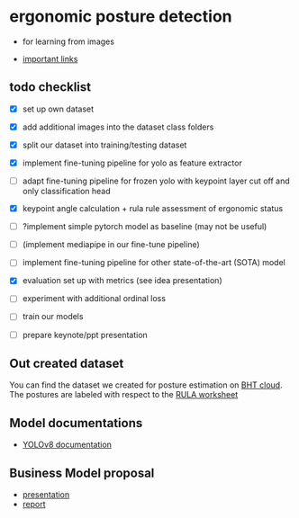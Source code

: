 # ergonomic posture detection

- for learning from images

- [important links](learning_from_images/todo.md)

## todo checklist

- [x] set up own dataset

- [x] add additional images into the dataset class folders

- [x] split our dataset into training/testing dataset

- [x] implement fine-tuning pipeline for yolo as feature extractor

- [ ] adapt fine-tuning pipeline for frozen yolo with keypoint layer cut off and only classification head

- [x] keypoint angle calculation + rula rule assessment of ergonomic status

- [ ] ?implement simple pytorch model as baseline (may not be useful)

- [ ] (implement mediapipe in our fine-tune pipeline)

- [ ] implement fine-tuning pipeline for other state-of-the-art (SOTA) model

- [x] evaluation set up with metrics (see idea presentation)

- [ ] experiment with additional ordinal loss

- [ ] train our models

- [ ] prepare keynote/ppt presentation

## Out created dataset

You can find the dataset we created for posture estimation on [BHT cloud](https://cloud.bht-berlin.de/index.php/s/3HTdw2MXqFR5SJy).
The postures are labeled with respect to the [RULA worksheet](https://ergo-plus.com/wp-content/uploads/RULA.pdf)

## Model documentations

- [YOLOv8 documentation](https://docs.ultralytics.com/tasks/pose/#models)

## Business Model proposal

- [presentation](https://github.com/7AtAri/ergonomic_pose_detect/blob/main/business%20values/presentation/PoseFix.pdf)
- [report](https://github.com/7AtAri/ergonomic_pose_detect/blob/main/business%20values/report/main.pdf)
